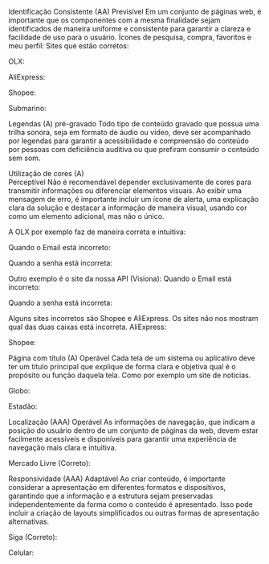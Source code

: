 Identificação Consistente (AA) 
Previsível
Em um conjunto de páginas web, é importante que os componentes com a mesma finalidade sejam identificados de maneira uniforme e consistente para garantir a clareza e facilidade de uso para o usuário.
Ícones de pesquisa, compra, favoritos e meu perfil:
Sites que estão corretos:

OLX:
 

AliExpress:
 
Shopee:
 

Submarino:
 





Legendas (A)
pré-gravado
Todo tipo de conteúdo gravado que possua uma trilha sonora, seja em formato de áudio ou vídeo, deve ser acompanhado por legendas para garantir a acessibilidade e compreensão do conteúdo por pessoas com deficiência auditiva ou que prefiram consumir o conteúdo sem som.

  




Utilização de cores (A)  
Perceptível
Não é recomendável depender exclusivamente de cores para transmitir informações ou diferenciar elementos visuais. Ao exibir uma mensagem de erro, é importante incluir um ícone de alerta, uma explicação clara da solução e destacar a informação de maneira visual, usando cor como um elemento adicional, mas não o único.

A OLX por exemplo faz de maneira correta e intuitiva:





Quando o Email está incorreto:
 

Quando a senha está incorreta:
 

Outro exemplo é o site da nossa API (Visiona):
Quando o Email está incorreto:
 
Quando a senha está incorreta:
 


Alguns sites incorretos são Shopee e AliExpress.
Os sites não nos mostram qual das duas caixas está incorreta.
AliExpress: 

Shopee:
 

Página com título (A)
Operável
Cada tela de um sistema ou aplicativo deve ter um título principal que explique de forma clara e objetiva qual é o propósito ou função daquela tela.
Como por exemplo um site de notícias.

Globo:
 

Estadão:
 


Localização (AAA)
Operável
As informações de navegação, que indicam a posição do usuário dentro de um conjunto de páginas da web, devem estar facilmente acessíveis e disponíveis para garantir uma experiência de navegação mais clara e intuitiva.

Mercado Livre (Correto):

 

 
 


Responsividade  (AAA)
Adaptável
Ao criar conteúdo, é importante considerar a apresentação em diferentes formatos e dispositivos, garantindo que a informação e a estrutura sejam preservadas independentemente da forma como o conteúdo é apresentado. Isso pode incluir a criação de layouts simplificados ou outras formas de apresentação alternativas.

Siga (Correto):
 
Celular:
 

